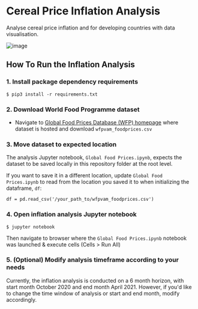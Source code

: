 # Cereal Price Inflation Analysis
Analyse cereal price inflation and for developing countries with data visualisation.

![image](https://user-images.githubusercontent.com/78884789/121784143-8e7b6200-cbb2-11eb-971d-720b7b3f00e9.png)

## How To Run the Inflation Analysis

### 1. Install package dependency requirements

```console
$ pip3 install -r requirements.txt
```

### 2. Download World Food Programme dataset
- Navigate to [Global Food Prices Database (WFP) homepage](https://data.humdata.org/dataset/wfp-food-prices) where dataset is hosted and download `wfpvam_foodprices.csv`

### 3. Move dataset to expected location
The analysis Jupyter notebook, `Global Food Prices.ipynb`, expects the dataset to be saved locally in this repository folder at the root level. 

If you want to save it in a different location, update `Global Food Prices.ipynb` to read from the location you saved it to when initializing the dataframe, `df`:

`df = pd.read_csv('/your_path_to/wfpvam_foodprices.csv')`

### 4. Open inflation analysis Jupyter notebook

```console
$ jupyter notebook
```

Then navigate to browser where the `Global Food Prices.ipynb` notebook was launched & execute cells (Cells > Run All)

### 5. (Optional) Modify analysis timeframe according to your needs
Currently, the inflation analysis is conducted on a 6 month horizon, with start month October 2020 and end month April 2021. However, if you'd like to change the time window of analysis or start and end month, modify accordingly.
